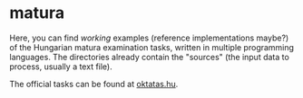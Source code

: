 # matura

Here, you can find *working* examples (reference implementations maybe?)
of the Hungarian matura examination tasks, written in multiple programming
languages. The directories already contain the "sources"
(the input data to process, usually a text file).

The official tasks can be found at [oktatas.hu](https://www.oktatas.hu/kozneveles/erettsegi/feladatsorok).